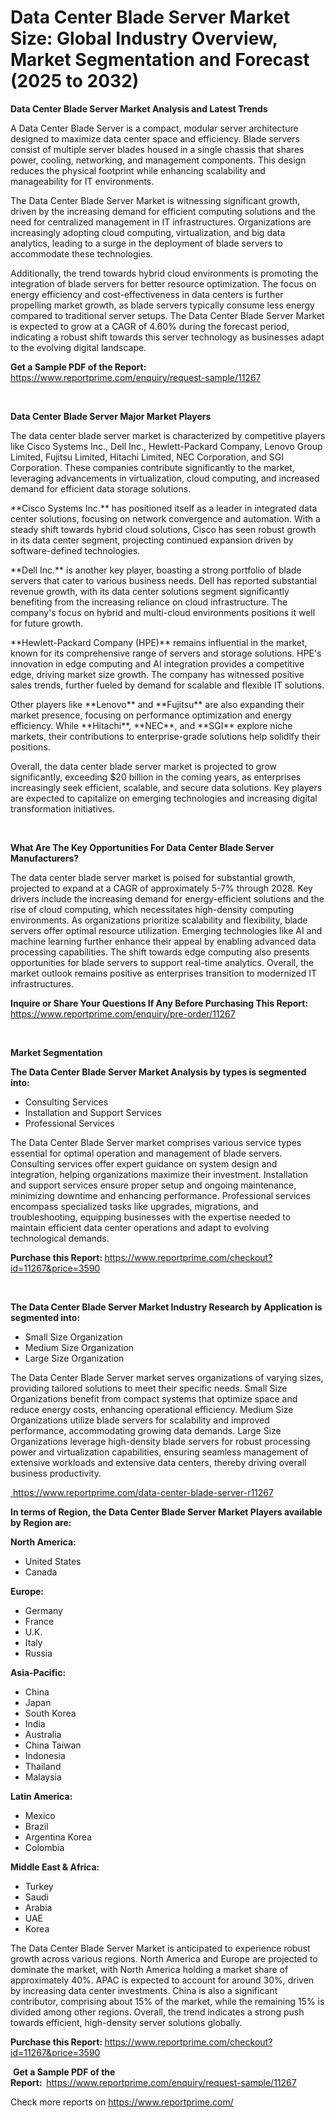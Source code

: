 <p><h1>Data Center Blade Server Market Size: Global Industry Overview, Market Segmentation and Forecast (2025 to 2032)</h1></p><p><strong>Data Center Blade Server Market Analysis and Latest Trends</strong></p>
<p><p>A Data Center Blade Server is a compact, modular server architecture designed to maximize data center space and efficiency. Blade servers consist of multiple server blades housed in a single chassis that shares power, cooling, networking, and management components. This design reduces the physical footprint while enhancing scalability and manageability for IT environments.</p><p>The Data Center Blade Server Market is witnessing significant growth, driven by the increasing demand for efficient computing solutions and the need for centralized management in IT infrastructures. Organizations are increasingly adopting cloud computing, virtualization, and big data analytics, leading to a surge in the deployment of blade servers to accommodate these technologies. </p><p>Additionally, the trend towards hybrid cloud environments is promoting the integration of blade servers for better resource optimization. The focus on energy efficiency and cost-effectiveness in data centers is further propelling market growth, as blade servers typically consume less energy compared to traditional server setups. The Data Center Blade Server Market is expected to grow at a CAGR of 4.60% during the forecast period, indicating a robust shift towards this server technology as businesses adapt to the evolving digital landscape.</p></p>
<p><strong>Get a Sample PDF of the Report:&nbsp;</strong> <a href="https://www.reportprime.com/enquiry/request-sample/11267?utm_campaign=2526&utm_medium=2&utm_source=Github&utm_content=ia&utm_term=20032025&utm_id=data-center-blade-server">https://www.reportprime.com/enquiry/request-sample/11267</a></p>
<p>&nbsp;</p>
<p><strong>Data Center Blade Server Major Market Players</strong></p>
<p><p>The data center blade server market is characterized by competitive players like Cisco Systems Inc., Dell Inc., Hewlett-Packard Company, Lenovo Group Limited, Fujitsu Limited, Hitachi Limited, NEC Corporation, and SGI Corporation. These companies contribute significantly to the market, leveraging advancements in virtualization, cloud computing, and increased demand for efficient data storage solutions.</p><p>**Cisco Systems Inc.** has positioned itself as a leader in integrated data center solutions, focusing on network convergence and automation. With a steady shift towards hybrid cloud solutions, Cisco has seen robust growth in its data center segment, projecting continued expansion driven by software-defined technologies.</p><p>**Dell Inc.** is another key player, boasting a strong portfolio of blade servers that cater to various business needs. Dell has reported substantial revenue growth, with its data center solutions segment significantly benefiting from the increasing reliance on cloud infrastructure. The company's focus on hybrid and multi-cloud environments positions it well for future growth.</p><p>**Hewlett-Packard Company (HPE)** remains influential in the market, known for its comprehensive range of servers and storage solutions. HPE's innovation in edge computing and AI integration provides a competitive edge, driving market size growth. The company has witnessed positive sales trends, further fueled by demand for scalable and flexible IT solutions.</p><p>Other players like **Lenovo** and **Fujitsu** are also expanding their market presence, focusing on performance optimization and energy efficiency. While **Hitachi**, **NEC**, and **SGI** explore niche markets, their contributions to enterprise-grade solutions help solidify their positions.</p><p>Overall, the data center blade server market is projected to grow significantly, exceeding $20 billion in the coming years, as enterprises increasingly seek efficient, scalable, and secure data solutions. Key players are expected to capitalize on emerging technologies and increasing digital transformation initiatives.</p></p>
<p>&nbsp;</p>
<p><strong>What Are The Key Opportunities For Data Center Blade Server Manufacturers?</strong></p>
<p><p>The data center blade server market is poised for substantial growth, projected to expand at a CAGR of approximately 5-7% through 2028. Key drivers include the increasing demand for energy-efficient solutions and the rise of cloud computing, which necessitates high-density computing environments. As organizations prioritize scalability and flexibility, blade servers offer optimal resource utilization. Emerging technologies like AI and machine learning further enhance their appeal by enabling advanced data processing capabilities. The shift towards edge computing also presents opportunities for blade servers to support real-time analytics. Overall, the market outlook remains positive as enterprises transition to modernized IT infrastructures.</p></p>
<p><strong>Inquire or Share Your Questions If Any Before Purchasing This Report:</strong> <a href="https://www.reportprime.com/enquiry/pre-order/11267?utm_campaign=2526&utm_medium=2&utm_source=Github&utm_content=ia&utm_term=20032025&utm_id=data-center-blade-server">https://www.reportprime.com/enquiry/pre-order/11267</a></p>
<p>&nbsp;</p>
<p><strong>Market Segmentation</strong></p>
<p><strong>The Data Center Blade Server Market Analysis by types is segmented into:</strong></p>
<p><ul><li>Consulting Services</li><li>Installation and Support Services</li><li>Professional Services</li></ul></p>
<p><p>The Data Center Blade Server market comprises various service types essential for optimal operation and management of blade servers. Consulting services offer expert guidance on system design and integration, helping organizations maximize their investment. Installation and support services ensure proper setup and ongoing maintenance, minimizing downtime and enhancing performance. Professional services encompass specialized tasks like upgrades, migrations, and troubleshooting, equipping businesses with the expertise needed to maintain efficient data center operations and adapt to evolving technological demands.</p></p>
<p><strong>Purchase this Report:&nbsp;</strong><a href="https://www.reportprime.com/checkout?id=11267&price=3590&utm_campaign=2526&utm_medium=2&utm_source=Github&utm_content=ia&utm_term=20032025&utm_id=data-center-blade-server">https://www.reportprime.com/checkout?id=11267&price=3590</a></p>
<p>&nbsp;</p>
<p><strong>The Data Center Blade Server Market Industry Research by Application is segmented into:</strong></p>
<p><ul><li>Small Size Organization</li><li>Medium Size Organization</li><li>Large Size Organization</li></ul></p>
<p><p>The Data Center Blade Server market serves organizations of varying sizes, providing tailored solutions to meet their specific needs. Small Size Organizations benefit from compact systems that optimize space and reduce energy costs, enhancing operational efficiency. Medium Size Organizations utilize blade servers for scalability and improved performance, accommodating growing data demands. Large Size Organizations leverage high-density blade servers for robust processing power and virtualization capabilities, ensuring seamless management of extensive workloads and extensive data centers, thereby driving overall business productivity.</p></p>
<p><a href="https://www.reportprime.com/data-center-blade-server-r11267?utm_campaign=2526&utm_medium=2&utm_source=Github&utm_content=ia&utm_term=20032025&utm_id=data-center-blade-server">&nbsp;https://www.reportprime.com/data-center-blade-server-r11267</a></p>
<p><strong>In terms of Region, the Data Center Blade Server Market Players available by Region are:</strong></p>
<p>
    <p> <strong> North America: </strong>
        <ul>
            <li>United States</li>
            <li>Canada</li>
        </ul>
        </p> 
    <p> <strong> Europe: </strong>
        <ul>
            <li>Germany</li>
            <li>France</li>
            <li>U.K.</li>
            <li>Italy</li>
            <li>Russia</li>
        </ul>
        </p> 
    <p> <strong> Asia-Pacific: </strong>
        <ul>
            <li>China</li>
            <li>Japan</li>
            <li>South Korea</li>
            <li>India</li>
            <li>Australia</li>
            <li>China Taiwan</li>
            <li>Indonesia</li>
            <li>Thailand</li>
            <li>Malaysia</li>
        </ul>
        </p> 
    <p> <strong> Latin America: </strong>
        <ul>
            <li>Mexico</li>
            <li>Brazil</li>
            <li>Argentina Korea</li>
            <li>Colombia</li>
        </ul>
        </p> 
    <p> <strong> Middle East & Africa: </strong>
        <ul>
            <li>Turkey</li>
            <li>Saudi</li>
            <li>Arabia</li>
            <li>UAE</li>
            <li>Korea</li>
        </ul>
    </p>
    </p>
<p><p>The Data Center Blade Server Market is anticipated to experience robust growth across various regions. North America and Europe are projected to dominate the market, with North America holding a market share of approximately 40%. APAC is expected to account for around 30%, driven by increasing data center investments. China is also a significant contributor, comprising about 15% of the market, while the remaining 15% is divided among other regions. Overall, the trend indicates a strong push towards efficient, high-density server solutions globally.</p></p>
<p><strong>Purchase this Report: </strong><a href="https://www.reportprime.com/checkout?id=11267&price=3590&utm_campaign=2526&utm_medium=2&utm_source=Github&utm_content=ia&utm_term=20032025&utm_id=data-center-blade-server">https://www.reportprime.com/checkout?id=11267&price=3590</a></p>
<p>&nbsp;<strong>Get a Sample PDF of the Report:&nbsp;&nbsp;</strong><a href="https://www.reportprime.com/enquiry/request-sample/11267?utm_campaign=2526&utm_medium=2&utm_source=Github&utm_content=ia&utm_term=20032025&utm_id=data-center-blade-server">https://www.reportprime.com/enquiry/request-sample/11267</a></p>
<p><strong></strong></p>
<p>Check more reports on <a href="https://www.reportprime.com/?utm_campaign=2526&utm_medium=2&utm_source=Github&utm_content=ia&utm_term=20032025&utm_id=data-center-blade-server">https://www.reportprime.com/</a></p>
